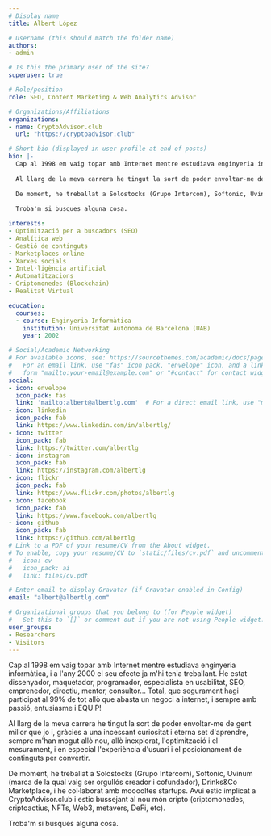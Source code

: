 ```yaml
---
# Display name
title: Albert López

# Username (this should match the folder name)
authors:
- admin

# Is this the primary user of the site?
superuser: true

# Role/position
role: SEO, Content Marketing & Web Analytics Advisor

# Organizations/Affiliations
organizations:
- name: CryptoAdvisor.club
  url: "https://cryptoadvisor.club"

# Short bio (displayed in user profile at end of posts)
bio: |-
  Cap al 1998 em vaig topar amb Internet mentre estudiava enginyeria informàtica, i a l'any 2000 el seu efecte ja m'hi tenia treballant. He estat dissenyador, maquetador, programador, especialista en usabilitat, SEO, emprenedor, directiu, mentor, consultor... Total, que segurament hagi participat al 99% de tot allò que abasta un negoci a internet, i sempre amb passió, entusiasme i EQUIP!
  
  Al llarg de la meva carrera he tingut la sort de poder envoltar-me de gent millor que jo i, gràcies a una incessant curiositat i eterna set d'aprendre, sempre m'han mogut allò nou, allò inexplorat, l'optimització i el mesurament, i en especial l'experiència d'usuari i el posicionament de continguts per convertir.
  
  De moment, he treballat a Solostocks (Grupo Intercom), Softonic, Uvinum (marca de la qual vaig ser orgullós creador i cofundador), Drinks&Co Marketplace, i he col·laborat amb mooooltes startups. Avui estic implicat a CryptoAdvisor.club i estic bussejant al nou món cripto (criptomonedes, criptoactius, NFTs, Web3, metavers, DeFi, etc).
  
  Troba'm si busques alguna cosa.

interests:
- Optimització per a buscadors (SEO)
- Analítica web
- Gestió de continguts
- Marketplaces online
- Xarxes socials
- Intel·ligència artificial
- Automatitzacions
- Criptomonedes (Blockchain)
- Realitat Virtual

education:
  courses:
  - course: Enginyeria Informàtica
    institution: Universitat Autònoma de Barcelona (UAB)
    year: 2002

# Social/Academic Networking
# For available icons, see: https://sourcethemes.com/academic/docs/page-builder/#icons
#   For an email link, use "fas" icon pack, "envelope" icon, and a link in the
#   form "mailto:your-email@example.com" or "#contact" for contact widget.
social:
- icon: envelope
  icon_pack: fas
  link: 'mailto:albert@albertlg.com'  # For a direct email link, use "mailto:test@example.org".
- icon: linkedin
  icon_pack: fab
  link: https://www.linkedin.com/in/albertlg/
- icon: twitter
  icon_pack: fab
  link: https://twitter.com/albertlg
- icon: instagram
  icon_pack: fab
  link: https://instagram.com/albertlg
- icon: flickr
  icon_pack: fab
  link: https://www.flickr.com/photos/albertlg
- icon: facebook
  icon_pack: fab
  link: https://www.facebook.com/albertlg
- icon: github
  icon_pack: fab
  link: https://github.com/albertlg
# Link to a PDF of your resume/CV from the About widget.
# To enable, copy your resume/CV to `static/files/cv.pdf` and uncomment the lines below.
# - icon: cv
#   icon_pack: ai
#   link: files/cv.pdf

# Enter email to display Gravatar (if Gravatar enabled in Config)
email: "albert@albertlg.com"

# Organizational groups that you belong to (for People widget)
#   Set this to `[]` or comment out if you are not using People widget.
user_groups:
- Researchers
- Visitors
---
```


Cap al 1998 em vaig topar amb Internet mentre estudiava enginyeria informàtica, i a l'any 2000 el seu efecte ja m'hi tenia treballant. He estat dissenyador, maquetador, programador, especialista en usabilitat, SEO, emprenedor, directiu, mentor, consultor... Total, que segurament hagi participat al 99% de tot allò que abasta un negoci a internet, i sempre amb passió, entusiasme i EQUIP!

Al llarg de la meva carrera he tingut la sort de poder envoltar-me de gent millor que jo i, gràcies a una incessant curiositat i eterna set d'aprendre, sempre m'han mogut allò nou, allò inexplorat, l'optimització i el mesurament, i en especial l'experiència d'usuari i el posicionament de continguts per convertir.

De moment, he treballat a Solostocks (Grupo Intercom), Softonic, Uvinum (marca de la qual vaig ser orgullós creador i cofundador), Drinks&Co Marketplace, i he col·laborat amb mooooltes startups. Avui estic implicat a CryptoAdvisor.club i estic bussejant al nou món cripto (criptomonedes, criptoactius, NFTs, Web3, metavers, DeFi, etc).

Troba'm si busques alguna cosa.